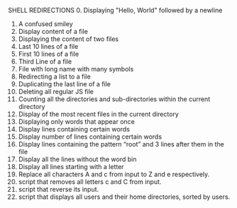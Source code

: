 SHELL REDIRECTIONS
0. Displaying "Hello, World" followed by a newline 
1. A confused smiley
2. Display content of a file
3. Displaying the content of two files 
4. Last 10 lines of a file
5. First 10 lines of a file
6. Third Line of a file
7. File with long name with many symbols
8. Redirecting a list to a file
9. Duplicating the last line of a file 
10. Deleting all regular JS file 
11. Counting all the directories and sub-directories within the current directory
12. Display of the most recent files in the current directory
13. Displaying only words that appear once 
14. Display lines containing certain words
15. Display number of lines containing certain words
16. Display lines containing the pattern “root” and 3 lines after them in the file
17. Display all the lines without the word bin
18. Display all lines starting with a letter
19. Replace all characters A and c from input to Z and e respectively.
20. script that removes all letters c and C from input.
21. script that reverse its input.
22. script that displays all users and their home directories, sorted by users.
